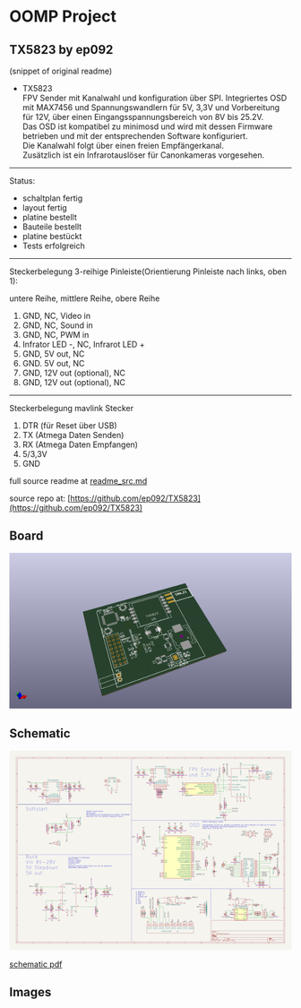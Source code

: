 # OOMP Project  
## TX5823  by ep092  
  
(snippet of original readme)  
  
- TX5823  
FPV Sender mit Kanalwahl und konfiguration über SPI. Integriertes OSD mit MAX7456 und Spannungswandlern für 5V, 3,3V und Vorbereitung für 12V, über einen Eingangsspannungsbereich von 8V bis 25.2V.  
Das OSD ist kompatibel zu minimosd und wird mit dessen Firmware betrieben und mit der entsprechenden Software konfiguriert.  
Die Kanalwahl folgt über einen freien Empfängerkanal.  
Zusätzlich ist ein Infrarotauslöser für Canonkameras vorgesehen.  
  
-------------------  
Status:  
- schaltplan fertig  
- layout fertig  
- platine bestellt  
- Bauteile bestellt  
- platine bestückt  
- Tests erfolgreich  
  
-------------------  
Steckerbelegung 3-reihige Pinleiste(Orientierung Pinleiste nach links, oben 1):  
  
untere Reihe, mittlere Reihe, obere Reihe  
  
1. GND, NC, Video in  
2. GND, NC, Sound in  
3. GND, NC, PWM in  
4. Infrator LED -, NC, Infrarot LED +  
5. GND, 5V out, NC  
6. GND. 5V out, NC  
7. GND, 12V out (optional), NC  
8. GND, 12V out (optional), NC  
   
  
-------------------  
  
Steckerbelegung mavlink Stecker  
  
1. DTR (für Reset über USB)  
2. TX (Atmega Daten Senden)  
3. RX (Atmega Daten Empfangen)  
4. 5/3,3V  
5. GND  
  
  full source readme at [readme_src.md](readme_src.md)  
  
source repo at: [https://github.com/ep092/TX5823](https://github.com/ep092/TX5823)  
## Board  
  
[![working_3d.png](working_3d_600.png)](working_3d.png)  
## Schematic  
  
[![working_schematic.png](working_schematic_600.png)](working_schematic.png)  
  
[schematic pdf](working_schematic.pdf)  
## Images  
